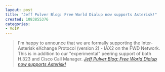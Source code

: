 ```yaml
--- 
layout: post
title: "Jeff Pulver Blog: Free World Dialup now supports Asterisk!"
created: 1083855376
categories: 
- VoIP
---
```

<blockquote>I'm happy to announce that we are formally supporting the Inter-Asterisk eXchange Protocol (version 2) - IAX2 on the FWD Network. This is in addition to our "experimental" peering support of both H.323 and Cisco Call Manager.
<cite><a href="http://192.246.69.231/jeff/personal/archives/000764.html">Jeff Pulver Blog: Free World Dialup now supports Asterisk!</a></cite></blockquote>
